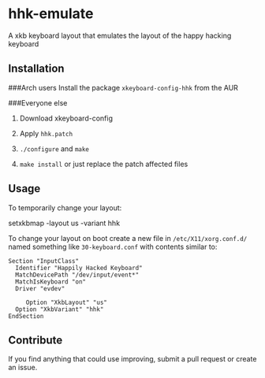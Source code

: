 hhk-emulate
===========
A xkb keyboard layout that emulates the layout of the happy hacking keyboard

Installation
------------

###Arch users
Install the package `xkeyboard-config-hhk` from the AUR

###Everyone else
  1. Download xkeyboard-config

  2. Apply `hhk.patch`

  3. `./configure` and `make`

  4. `make install` or just replace the patch affected files

Usage
-----
To temporarily change your layout:

  setxkbmap -layout us -variant hhk

To change your layout on boot create a new file in `/etc/X11/xorg.conf.d/` named something like `30-keyboard.conf` with contents similar to:
```
Section "InputClass"
  Identifier "Happily Hacked Keyboard"
  MatchDevicePath "/dev/input/event*"
  MatchIsKeyboard "on"
  Driver "evdev"

	 Option "XkbLayout" "us"
  Option "XkbVariant" "hhk"
EndSection
```

Contribute
----------
If you find anything that could use improving, submit a pull request or create
an issue.

